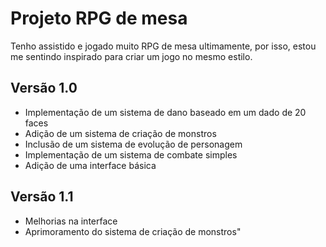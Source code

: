 
# Projeto RPG de mesa

Tenho assistido e jogado muito RPG de mesa ultimamente, por isso, estou me sentindo inspirado para criar um jogo no mesmo estilo.


## Versão 1.0

 - Implementação de um sistema de dano baseado em um dado de 20 faces
 - Adição de um sistema de criação de monstros
 - Inclusão de um sistema de evolução de personagem
 - Implementação de um sistema de combate simples
 - Adição de uma interface básica

## Versão 1.1
 - Melhorias na interface
 - Aprimoramento do sistema de criação de monstros"
